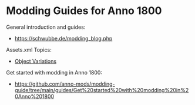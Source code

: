 # Modding Guides for Anno 1800

General introduction and guides:
- https://schwubbe.de/modding_blog.php

Assets.xml Topics:

- [Object Variations](./guides/variations.md)


Get started with modding in Anno 1800:
- https://github.com/anno-mods/modding-guide/tree/main/guides/Get%20started%20with%20modding%20in%20Anno%201800
